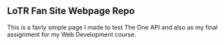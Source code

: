 ## LoTR Fan Site Webpage Repo
This is a fairly simple page I made to test The One API and also as my final assignment for my Web Development course. 
